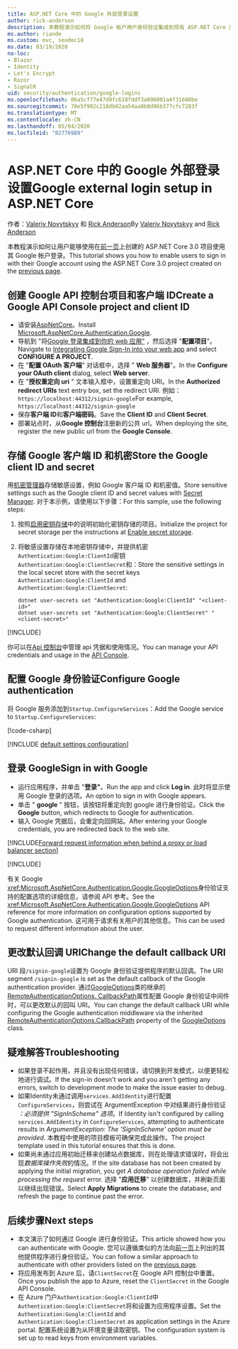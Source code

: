 ```yaml
---
title: ASP.NET Core 中的 Google 外部登录设置
author: rick-anderson
description: 本教程演示如何将 Google 帐户用户身份验证集成到现有 ASP.NET Core 应用。
ms.author: riande
ms.custom: mvc, seodec18
ms.date: 03/19/2020
no-loc:
- Blazor
- Identity
- Let's Encrypt
- Razor
- SignalR
uid: security/authentication/google-logins
ms.openlocfilehash: 06a5cf77e47d9fc618fddf3a096001a4f31688be
ms.sourcegitcommit: 70e5f982c218db82aa54aa8b8d96b377cfc7283f
ms.translationtype: MT
ms.contentlocale: zh-CN
ms.lasthandoff: 05/04/2020
ms.locfileid: "82776989"
---
```

# <a name="google-external-login-setup-in-aspnet-core"></a><span data-ttu-id="fe561-103">ASP.NET Core 中的 Google 外部登录设置</span><span class="sxs-lookup"><span data-stu-id="fe561-103">Google external login setup in ASP.NET Core</span></span>

<span data-ttu-id="fe561-104">作者：[Valeriy Novytskyy](https://github.com/01binary) 和 [Rick Anderson](https://twitter.com/RickAndMSFT)</span><span class="sxs-lookup"><span data-stu-id="fe561-104">By [Valeriy Novytskyy](https://github.com/01binary) and [Rick Anderson](https://twitter.com/RickAndMSFT)</span></span>

<span data-ttu-id="fe561-105">本教程演示如何让用户能够使用在[前一页](xref:security/authentication/social/index)上创建的 ASP.NET Core 3.0 项目使用其 Google 帐户登录。</span><span class="sxs-lookup"><span data-stu-id="fe561-105">This tutorial shows you how to enable users to sign in with their Google account using the ASP.NET Core 3.0 project created on the [previous page](xref:security/authentication/social/index).</span></span>

## <a name="create-a-google-api-console-project-and-client-id"></a><span data-ttu-id="fe561-106">创建 Google API 控制台项目和客户端 ID</span><span class="sxs-lookup"><span data-stu-id="fe561-106">Create a Google API Console project and client ID</span></span>

* <span data-ttu-id="fe561-107">请安装[AspNetCore](https://www.nuget.org/packages/Microsoft.AspNetCore.Authentication.Google)。</span><span class="sxs-lookup"><span data-stu-id="fe561-107">Install [Microsoft.AspNetCore.Authentication.Google](https://www.nuget.org/packages/Microsoft.AspNetCore.Authentication.Google).</span></span>
* <span data-ttu-id="fe561-108">导航到 "将[Google 登录集成到你的 web 应用"](https://developers.google.com/identity/sign-in/web/devconsole-project) ，然后选择 "**配置项目**"。</span><span class="sxs-lookup"><span data-stu-id="fe561-108">Navigate to [Integrating Google Sign-In into your web app](https://developers.google.com/identity/sign-in/web/devconsole-project) and select **CONFIGURE A PROJECT**.</span></span>
* <span data-ttu-id="fe561-109">在 "**配置 OAuth 客户端**" 对话框中，选择 " **Web 服务器**"。</span><span class="sxs-lookup"><span data-stu-id="fe561-109">In the **Configure your OAuth client** dialog, select **Web server**.</span></span>
* <span data-ttu-id="fe561-110">在 "**授权重定向 uri** " 文本输入框中，设置重定向 URI。</span><span class="sxs-lookup"><span data-stu-id="fe561-110">In the **Authorized redirect URIs** text entry box, set the redirect URI.</span></span> <span data-ttu-id="fe561-111">例如： `https://localhost:44312/signin-google`</span><span class="sxs-lookup"><span data-stu-id="fe561-111">For example, `https://localhost:44312/signin-google`</span></span>
* <span data-ttu-id="fe561-112">保存**客户端 ID**和**客户端密码**。</span><span class="sxs-lookup"><span data-stu-id="fe561-112">Save the **Client ID** and **Client Secret**.</span></span>
* <span data-ttu-id="fe561-113">部署站点时，从**Google 控制台**注册新的公共 url。</span><span class="sxs-lookup"><span data-stu-id="fe561-113">When deploying the site, register the new public url from the **Google Console**.</span></span>

## <a name="store-the-google-client-id-and-secret"></a><span data-ttu-id="fe561-114">存储 Google 客户端 ID 和机密</span><span class="sxs-lookup"><span data-stu-id="fe561-114">Store the Google client ID and secret</span></span>

<span data-ttu-id="fe561-115">用[机密管理器](xref:security/app-secrets)存储敏感设置，例如 Google 客户端 ID 和机密值。</span><span class="sxs-lookup"><span data-stu-id="fe561-115">Store sensitive settings such as the Google client ID and secret values with [Secret Manager](xref:security/app-secrets).</span></span> <span data-ttu-id="fe561-116">对于本示例，请使用以下步骤：</span><span class="sxs-lookup"><span data-stu-id="fe561-116">For this sample, use the following steps:</span></span>

1. <span data-ttu-id="fe561-117">按照[启用密钥存储](xref:security/app-secrets#enable-secret-storage)中的说明初始化密钥存储的项目。</span><span class="sxs-lookup"><span data-stu-id="fe561-117">Initialize the project for secret storage per the instructions at [Enable secret storage](xref:security/app-secrets#enable-secret-storage).</span></span>
1. <span data-ttu-id="fe561-118">将敏感设置存储在本地密钥存储中，并提供机密`Authentication:Google:ClientId`密钥`Authentication:Google:ClientSecret`和：</span><span class="sxs-lookup"><span data-stu-id="fe561-118">Store the sensitive settings in the local secret store with the secret keys `Authentication:Google:ClientId` and `Authentication:Google:ClientSecret`:</span></span>

    ```dotnetcli
    dotnet user-secrets set "Authentication:Google:ClientId" "<client-id>"
    dotnet user-secrets set "Authentication:Google:ClientSecret" "<client-secret>"
    ```

[!INCLUDE[](~/includes/environmentVarableColon.md)]

<span data-ttu-id="fe561-119">你可以在[Api 控制台](https://console.developers.google.com/apis/dashboard)中管理 api 凭据和使用情况。</span><span class="sxs-lookup"><span data-stu-id="fe561-119">You can manage your API credentials and usage in the [API Console](https://console.developers.google.com/apis/dashboard).</span></span>

## <a name="configure-google-authentication"></a><span data-ttu-id="fe561-120">配置 Google 身份验证</span><span class="sxs-lookup"><span data-stu-id="fe561-120">Configure Google authentication</span></span>

<span data-ttu-id="fe561-121">将 Google 服务添加到`Startup.ConfigureServices`：</span><span class="sxs-lookup"><span data-stu-id="fe561-121">Add the Google service to `Startup.ConfigureServices`:</span></span>

[!code-csharp[](~/security/authentication/social/social-code/3.x/StartupGoogle3x.cs?highlight=11-19)]

[!INCLUDE [default settings configuration](includes/default-settings2-2.md)]

## <a name="sign-in-with-google"></a><span data-ttu-id="fe561-122">登录 Google</span><span class="sxs-lookup"><span data-stu-id="fe561-122">Sign in with Google</span></span>

* <span data-ttu-id="fe561-123">运行应用程序，并单击 "**登录"**。</span><span class="sxs-lookup"><span data-stu-id="fe561-123">Run the app and click **Log in**.</span></span> <span data-ttu-id="fe561-124">此时将显示使用 Google 登录的选项。</span><span class="sxs-lookup"><span data-stu-id="fe561-124">An option to sign in with Google appears.</span></span>
* <span data-ttu-id="fe561-125">单击 " **google** " 按钮，该按钮将重定向到 google 进行身份验证。</span><span class="sxs-lookup"><span data-stu-id="fe561-125">Click the **Google** button, which redirects to Google for authentication.</span></span>
* <span data-ttu-id="fe561-126">输入 Google 凭据后，会重定向回网站。</span><span class="sxs-lookup"><span data-stu-id="fe561-126">After entering your Google credentials, you are redirected back to the web site.</span></span>

[!INCLUDE[Forward request information when behind a proxy or load balancer section](includes/forwarded-headers-middleware.md)]

[!INCLUDE[](includes/chain-auth-providers.md)]

<span data-ttu-id="fe561-127">有关 Google <xref:Microsoft.AspNetCore.Authentication.Google.GoogleOptions>身份验证支持的配置选项的详细信息，请参阅 API 参考。</span><span class="sxs-lookup"><span data-stu-id="fe561-127">See the <xref:Microsoft.AspNetCore.Authentication.Google.GoogleOptions> API reference for more information on configuration options supported by Google authentication.</span></span> <span data-ttu-id="fe561-128">这可用于请求有关用户的其他信息。</span><span class="sxs-lookup"><span data-stu-id="fe561-128">This can be used to request different information about the user.</span></span>

## <a name="change-the-default-callback-uri"></a><span data-ttu-id="fe561-129">更改默认回调 URI</span><span class="sxs-lookup"><span data-stu-id="fe561-129">Change the default callback URI</span></span>

<span data-ttu-id="fe561-130">URI 段`/signin-google`设置为 Google 身份验证提供程序的默认回调。</span><span class="sxs-lookup"><span data-stu-id="fe561-130">The URI segment `/signin-google` is set as the default callback of the Google authentication provider.</span></span> <span data-ttu-id="fe561-131">通过[GoogleOptions](/dotnet/api/microsoft.aspnetcore.authentication.google.googleoptions)类的继承的[RemoteAuthenticationOptions. CallbackPath](/dotnet/api/microsoft.aspnetcore.authentication.remoteauthenticationoptions.callbackpath)属性配置 Google 身份验证中间件时，可以更改默认的回叫 URI。</span><span class="sxs-lookup"><span data-stu-id="fe561-131">You can change the default callback URI while configuring the Google authentication middleware via the inherited [RemoteAuthenticationOptions.CallbackPath](/dotnet/api/microsoft.aspnetcore.authentication.remoteauthenticationoptions.callbackpath) property of the [GoogleOptions](/dotnet/api/microsoft.aspnetcore.authentication.google.googleoptions) class.</span></span>

## <a name="troubleshooting"></a><span data-ttu-id="fe561-132">疑难解答</span><span class="sxs-lookup"><span data-stu-id="fe561-132">Troubleshooting</span></span>

* <span data-ttu-id="fe561-133">如果登录不起作用，并且没有出现任何错误，请切换到开发模式，以便更轻松地进行调试。</span><span class="sxs-lookup"><span data-stu-id="fe561-133">If the sign-in doesn't work and you aren't getting any errors, switch to development mode to make the issue easier to debug.</span></span>
* <span data-ttu-id="fe561-134">如果Identity未通过调用`services.AddIdentity`进行配置`ConfigureServices`，则尝试在 ArgumentException 中对结果进行身份验证 *：必须提供 "SignInScheme" 选项*。</span><span class="sxs-lookup"><span data-stu-id="fe561-134">If Identity isn't configured by calling `services.AddIdentity` in `ConfigureServices`, attempting to authenticate results in *ArgumentException: The 'SignInScheme' option must be provided*.</span></span> <span data-ttu-id="fe561-135">本教程中使用的项目模板可确保完成此操作。</span><span class="sxs-lookup"><span data-stu-id="fe561-135">The project template used in this tutorial ensures that this is done.</span></span>
* <span data-ttu-id="fe561-136">如果尚未通过应用初始迁移来创建站点数据库，则在处理请求错误时，将会出现*数据库操作失败*的情况。</span><span class="sxs-lookup"><span data-stu-id="fe561-136">If the site database has not been created by applying the initial migration, you get *A database operation failed while processing the request* error.</span></span> <span data-ttu-id="fe561-137">选择 "**应用迁移**" 以创建数据库，并刷新页面以继续出现错误。</span><span class="sxs-lookup"><span data-stu-id="fe561-137">Select **Apply Migrations** to create the database, and refresh the page to continue past the error.</span></span>

## <a name="next-steps"></a><span data-ttu-id="fe561-138">后续步骤</span><span class="sxs-lookup"><span data-stu-id="fe561-138">Next steps</span></span>

* <span data-ttu-id="fe561-139">本文演示了如何通过 Google 进行身份验证。</span><span class="sxs-lookup"><span data-stu-id="fe561-139">This article showed how you can authenticate with Google.</span></span> <span data-ttu-id="fe561-140">您可以遵循类似的方法向[前一页](xref:security/authentication/social/index)上列出的其他提供程序进行身份验证。</span><span class="sxs-lookup"><span data-stu-id="fe561-140">You can follow a similar approach to authenticate with other providers listed on the [previous page](xref:security/authentication/social/index).</span></span>
* <span data-ttu-id="fe561-141">将应用发布到 Azure 后，请`ClientSecret`在 Google API 控制台中重置。</span><span class="sxs-lookup"><span data-stu-id="fe561-141">Once you publish the app to Azure, reset the `ClientSecret` in the Google API Console.</span></span>
* <span data-ttu-id="fe561-142">在 Azure 门户`Authentication:Google:ClientId`中`Authentication:Google:ClientSecret`将和设置为应用程序设置。</span><span class="sxs-lookup"><span data-stu-id="fe561-142">Set the `Authentication:Google:ClientId` and `Authentication:Google:ClientSecret` as application settings in the Azure portal.</span></span> <span data-ttu-id="fe561-143">配置系统设置为从环境变量读取密钥。</span><span class="sxs-lookup"><span data-stu-id="fe561-143">The configuration system is set up to read keys from environment variables.</span></span>
